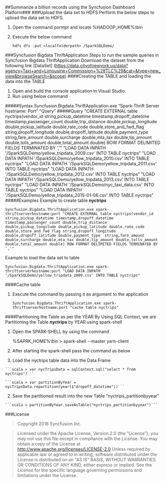 ##Summarize a billion records using the Syncfusion Dashboard Platform###
###Upload the data set to HDFS
Perform the below steps to upload the data set to HDFS.

1. Open the command pormpt and locate %HADOOP_HOME%\bin 
2. Execute the  below command 

	```hdfs dfs -put <localfolderpath> /SparkSQLDemo/```

###Syncfusion Bigdata ThriftApplication
Steps to run the sample queries in Syncfusion Bigdata ThriftApplication
Download the dataset from the following link [DataSet] (https://data.cityofnewyork.us/data?agency=Taxi+and+Limousine+Commission+%28TLC%29&cat=&type=new_view&browseSearch=&scope) 
####Creating the TABLE and loading the data into the TABLE

1. Open and build the console application in Visual Studio.
2. Run using below command

#####Syntax
	Syncfusion.Bigdata.ThriftApplication.exe “Spark-Thrift Server hostname: Port” “Query”
#####Query
	"CREATE EXTERNAL table nyctrips(vendor_id string,pickup_datetime timestamp,dropoff_datetime timestamp,passenger_count double,trip_distance  double,pickup_longitude double,pickup_latitude double,rate_code double,store_and_fwd_flag string,dropoff_longitude double,dropoff_latitude double,payment_type  string,fare_amount double,surcharge double,mta_tax double,tip_amount double,tolls_amount double,total_amount double) ROW FORMAT DELIMITED FIELDS TERMINATED BY ','"
	"LOAD DATA INPATH '/SparkSQLDemo/yellow_tripdata_2009.csv' INTO TABLE nyctrips"
	"LOAD DATA INPATH '/SparkSQLDemo/yellow_tripdata_2010.csv' INTO TABLE nyctrips"
	"LOAD DATA INPATH '/SparkSQLDemo/yellow_tripdata_2011.csv' INTO TABLE nyctrips"
	"LOAD DATA INPATH '/SparkSQLDemo/yellow_tripdata_2012.csv' INTO TABLE nyctrips"
	"LOAD DATA INPATH '/SparkSQLDemo/yellow_tripdata_2013.csv' INTO TABLE nyctrips"
	"LOAD DATA INPATH '/SparkSQLDemo/nyc_taxi_data.csv' INTO TABLE nyctrips"
	"LOAD DATA INPATH '/SparkSQLDemo/yellow_tripdata_2015-01-06.csv' INTO TABLE nyctrips"
#####Examples
Example to create table **nyctrips**

	Syncfusion.Bigdata.ThriftApplication.exe spark-thriftserverhostname:port "CREATE EXTERNAL table nyctrips(vendor_id string,pickup_datetime timestamp,dropoff_datetime timestamp,passenger_count double,trip_distance  double,pickup_longitude double,pickup_latitude double,rate_code double,store_and_fwd_flag string,dropoff_longitude double,dropoff_latitude double,payment_type  string,fare_amount double,surcharge double,mta_tax double,tip_amount double,tolls_amount double,total_amount double) ROW FORMAT DELIMITED FIELDS TERMINATED BY ','"
	
Example to load the data set to table

	Syncfusion.Bigdata.ThriftApplication.exe spark-thriftserverhostname:port "LOAD DATA INPATH '/SparkSQLDemo/yellow_tripdata_2009.csv' INTO TABLE nyctrips"
	
####Cache table 
1. Execute the command by passing it as argument to the application 

	```Syncfusion.Bigdata.ThriftApplication.exe spark-thriftserverhostname:port "cache table nyctrips"```

####Partitioning the Table as per the YEAR 
By Using SQL Context, we are Partitioning the Table **nyctrips** by YEAR using spark-shell

1. Open the SPARK-SHELL by using the command

	%SAPRK_HOME%\bin > spark-shell --master yarn-client
		
2. After starting the spark-shell pass the command as below
	
  1. Load the nyctrips table data into the Data Frame

	```scala > var nycTripsData = sqlContext.sql("select * from nyctrips")```
	
	```scala > var partitionByYear = nycTripsData.repartition(year($"dropoff_datetime"))```
	
  2. Save the partitioned result into the new Table "nyctrips_partitionbyyear"
	
	```scala > partitionByYear.saveAsTable("nyctrips_partitionbyyear")```

###License
>Copyright 2016 Syncfusion Inc.

>Licensed under the Apache License, Version 2.0 (the "License");
>you may not use this file except in compliance with the License.
>You may obtain a copy of the License at
    <http://www.apache.org/licenses/LICENSE-2.0>
>Unless required by applicable law or agreed to in writing, software
>distributed under the License is distributed on an "AS IS" BASIS,
>WITHOUT WARRANTIES OR CONDITIONS OF ANY KIND, either express or implied.
>See the License for the specific language governing permissions and
>limitations under the License.
